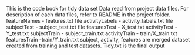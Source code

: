 This is the code book for tidy data set
Data read from project data files. For description of each data files, refer to README in the project folder.
featureNames - features.txt file
activityLabels - activity_labels.txt file
subjectTest - subject_test.txt file
featuresTest - X_test.txt
activityTest - Y_test.txt
subjectTrain - subject_train.txt
activityTrain - train/X_train.txt
featuresTrain -train/Y_train.txt
subject, activity, features are merged dataset created from training and test datasets.
Tidy.txt is the final output
